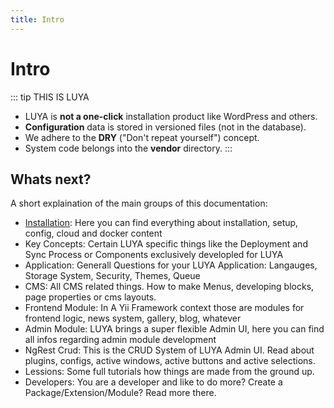 ```yaml
---
title: Intro
---
```


# Intro


::: tip THIS IS LUYA
+ LUYA is **not a one-click** installation product like WordPress and others.
+ **Configuration** data is stored in versioned files (not in the database).
+ We adhere to the **DRY** ("Don't repeat yourself") concept.
+ System code belongs into the **vendor** directory.
:::

## Whats next?

A short explaination of the main groups of this documentation:

+ [Installation](installation/): Here you can find everything about installation, setup, config, cloud and docker content
+ Key Concepts: Certain LUYA specific things like the Deployment and Sync Process or Components exclusively developled for LUYA
+ Application: Generall Questions for your LUYA Application: Langauges, Storage System, Security, Themes, Queue
+ CMS: All CMS related things. How to make Menus, developing blocks, page properties or cms layouts.
+ Frontend Module: In A Yii Framework context those are modules for frontend logic, news system, gallery, blog, whatever
+ Admin Module: LUYA brings a super flexible Admin UI, here you can find all infos regarding admin module development
+ NgRest Crud: This is the CRUD System of LUYA Admin UI. Read about plugins, configs, active windows, active buttons and active selections.
+ Lessions: Some full tutorials how things are made from the ground up.
+ Developers: You are a developer and like to do more? Create a Package/Extension/Module? Read more there.
